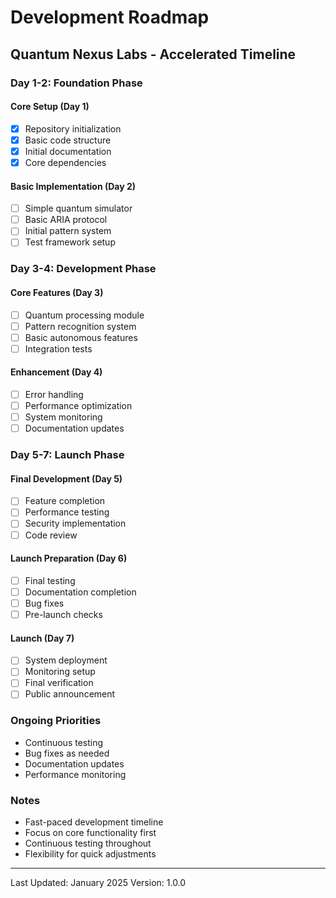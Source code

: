 # Development Roadmap
## Quantum Nexus Labs - Accelerated Timeline

### Day 1-2: Foundation Phase
#### Core Setup (Day 1)
- [x] Repository initialization
- [x] Basic code structure
- [x] Initial documentation
- [x] Core dependencies

#### Basic Implementation (Day 2)
- [ ] Simple quantum simulator
- [ ] Basic ARIA protocol
- [ ] Initial pattern system
- [ ] Test framework setup

### Day 3-4: Development Phase
#### Core Features (Day 3)
- [ ] Quantum processing module
- [ ] Pattern recognition system
- [ ] Basic autonomous features
- [ ] Integration tests

#### Enhancement (Day 4)
- [ ] Error handling
- [ ] Performance optimization
- [ ] System monitoring
- [ ] Documentation updates

### Day 5-7: Launch Phase
#### Final Development (Day 5)
- [ ] Feature completion
- [ ] Performance testing
- [ ] Security implementation
- [ ] Code review

#### Launch Preparation (Day 6)
- [ ] Final testing
- [ ] Documentation completion
- [ ] Bug fixes
- [ ] Pre-launch checks

#### Launch (Day 7)
- [ ] System deployment
- [ ] Monitoring setup
- [ ] Final verification
- [ ] Public announcement

### Ongoing Priorities
- Continuous testing
- Bug fixes as needed
- Documentation updates
- Performance monitoring

### Notes
- Fast-paced development timeline
- Focus on core functionality first
- Continuous testing throughout
- Flexibility for quick adjustments

---

Last Updated: January 2025
Version: 1.0.0
